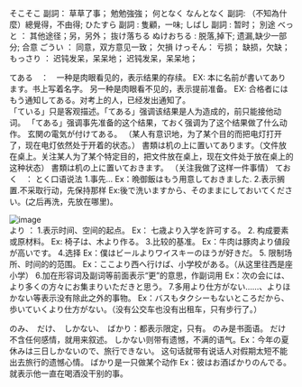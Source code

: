  そこそこ 副詞： 草草了事； 勉勉強強；
何となく なんとなく  副詞:  （不知為什麼）總覺得，不由得;
ひたすら  副詞 : 隻顧，一味;
しばし 副詞 : 暂时；
別途 べっと ： 其他途径；另，另外；
抜け落ちる ぬけおちる : 脱落,掉下; 遗漏,缺少一部分;
合意 ごうい ： 同意，双方意见一致；
欠損  けっそん： 亏损； 缺损，欠缺；
もっさり ： 迟钝发呆，呆呆地； 迟钝发呆，呆呆地；


てある　：　一种是肉眼看见的，表示结果的存续。 EX: 本に名前が書いてあります。书上写着名字。  另一种是肉眼看不见的，表示提前准备。   EX: 合格者にはもう通知してある。对考上的人，已经发出通知了。  
「ている」只是客观描述。「てある」强调该结果是人为造成的，前只能接他动词。 「てある」强调事先准备的这个结果，ておく强调为了这个结果做了什么动作。
玄関の電気が付けてある。 （某人有意识地，为了某个目的而把电灯打开了，现在电灯依然处于开着的状态。）
書類は机の上に置いてあります。（文件放在桌上。关注某人为了某个特定目的，把文件放在桌上，现在文件处于放在桌上的这种状态）
書類は机の上に置いておきます。 （关注我做了这样一件事情）
ておく　： とく口语说法  1.事先...  Ex：晩御飯はもう用意しておきました.   2.表示搁置.不采取行动，先保持那样  Ex:後で洗いますから、そのままにしておいてください。(之后再洗，先放在哪里)。

![image](https://github.com/DamaKiller/LargeleafHydrangea/assets/96570699/3305eac1-8a2b-4a20-83f4-0c6fcfeca6e0)   
より ： 1.表示时间、空间的起点。  Ex： 七歳より入学を許可する。 2. 构成要素或原材料。 Ex: 椅子は、木より作る。  3.比较的基准。  Ex：牛肉は豚肉より値段が高いです。 4.选择  Ex：僕はビールよりワイスキーのほうが好きだ。
5. 限制场所、时间的的范围。  Ex：ここより西へ行けば、小学校がある。（从这里往西是座小学）  6.加在形容词及副词等前面表示“更”的意思，作副词用  Ex：次の会には、より多くの方々にお集まりいただきと思う。
7.多用より仕方がない……、よりほかない等表示没有除此之外的事物。  Ex：バスもタクシーもないところだから、歩いていくより仕方がない。（没有公交车也没有出租车，只有步行了。）

のみ、　だけ、　しかない、　ばかり：都表示限定，只有。  のみ是书面语。   だけ不含任何感情，就用来叙述。   しかない则带有遗憾，不满的语气。Ex：今年の夏休みは三日しかないので、旅行できない。 这句话就带有说话人对假期太短不能出去旅行的遗憾心情。 
ばかり是一只做某个动作 Ex：彼はお酒ばかりのんでる。 就表示他一直在喝酒没干别的事。  




